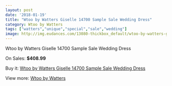 ```yaml
---
layout: post
date: '2018-01-19'
title: "Wtoo by Watters Giselle 14700 Sample Sale Wedding Dress"
category: Wtoo by Watters
tags: ["watters","unique","special","sale","wedding"]
image: http://img.eudances.com/13080-thickbox_default/wtoo-by-watters-giselle-14700-sample-sale-wedding-dress.jpg
---
```

Wtoo by Watters Giselle 14700 Sample Sale Wedding Dress

On Sales: **$408.99**
<a href="https://www.eudances.com/en/wtoo-by-watters/3970-wtoo-by-watters-giselle-14700-sample-sale-wedding-dress.html"><amp-img layout="responsive" width="600" height="600" src="//img.eudances.com/13080-thickbox_default/wtoo-by-watters-giselle-14700-sample-sale-wedding-dress.jpg" alt="Wtoo by Watters Giselle 14700 Sample Sale Wedding Dress 0" /></a>
<a href="https://www.eudances.com/en/wtoo-by-watters/3970-wtoo-by-watters-giselle-14700-sample-sale-wedding-dress.html"><amp-img layout="responsive" width="600" height="600" src="//img.eudances.com/13085-thickbox_default/wtoo-by-watters-giselle-14700-sample-sale-wedding-dress.jpg" alt="Wtoo by Watters Giselle 14700 Sample Sale Wedding Dress 1" /></a>
<a href="https://www.eudances.com/en/wtoo-by-watters/3970-wtoo-by-watters-giselle-14700-sample-sale-wedding-dress.html"><amp-img layout="responsive" width="600" height="600" src="//img.eudances.com/13084-thickbox_default/wtoo-by-watters-giselle-14700-sample-sale-wedding-dress.jpg" alt="Wtoo by Watters Giselle 14700 Sample Sale Wedding Dress 2" /></a>
<a href="https://www.eudances.com/en/wtoo-by-watters/3970-wtoo-by-watters-giselle-14700-sample-sale-wedding-dress.html"><amp-img layout="responsive" width="600" height="600" src="//img.eudances.com/13083-thickbox_default/wtoo-by-watters-giselle-14700-sample-sale-wedding-dress.jpg" alt="Wtoo by Watters Giselle 14700 Sample Sale Wedding Dress 3" /></a>
<a href="https://www.eudances.com/en/wtoo-by-watters/3970-wtoo-by-watters-giselle-14700-sample-sale-wedding-dress.html"><amp-img layout="responsive" width="600" height="600" src="//img.eudances.com/13082-thickbox_default/wtoo-by-watters-giselle-14700-sample-sale-wedding-dress.jpg" alt="Wtoo by Watters Giselle 14700 Sample Sale Wedding Dress 4" /></a>
<a href="https://www.eudances.com/en/wtoo-by-watters/3970-wtoo-by-watters-giselle-14700-sample-sale-wedding-dress.html"><amp-img layout="responsive" width="600" height="600" src="//img.eudances.com/13081-thickbox_default/wtoo-by-watters-giselle-14700-sample-sale-wedding-dress.jpg" alt="Wtoo by Watters Giselle 14700 Sample Sale Wedding Dress 5" /></a>

Buy it: [Wtoo by Watters Giselle 14700 Sample Sale Wedding Dress](https://www.eudances.com/en/wtoo-by-watters/3970-wtoo-by-watters-giselle-14700-sample-sale-wedding-dress.html "Wtoo by Watters Giselle 14700 Sample Sale Wedding Dress")

View more: [Wtoo by Watters](https://www.eudances.com/en/49-wtoo-by-watters "Wtoo by Watters")